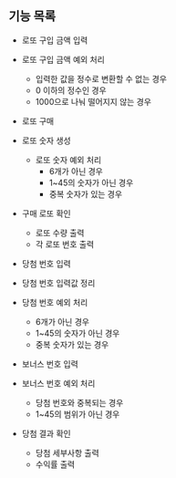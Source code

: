 ## 기능 목록

- 로또 구입 금액 입력

- 로또 구입 금액 예외 처리
    - 입력한 값을 정수로 변환할 수 없는 경우
    - 0 이하의 정수인 경우
    - 1000으로 나눠 떨어지지 않는 경우

- 로또 구매

- 로또 숫자 생성
    - 로또 숫자 예외 처리
        - 6개가 아닌 경우
        - 1~45의 숫자가 아닌 경우
        - 중복 숫자가 있는 경우

- 구매 로또 확인
    - 로또 수량 출력
    - 각 로또 번호 출력

- 당첨 번호 입력

- 당첨 번호 입력값 정리

- 당첨 번호 예외 처리
    - 6개가 아닌 경우
    - 1~45의 숫자가 아닌 경우
    - 중복 숫자가 있는 경우

- 보너스 번호 입력

- 보너스 번호 예외 처리
    - 당첨 번호와 중복되는 경우
    - 1~45의 범위가 아닌 경우

- 당첨 결과 확인
    - 당첨 세부사항 출력
    - 수익률 출력

